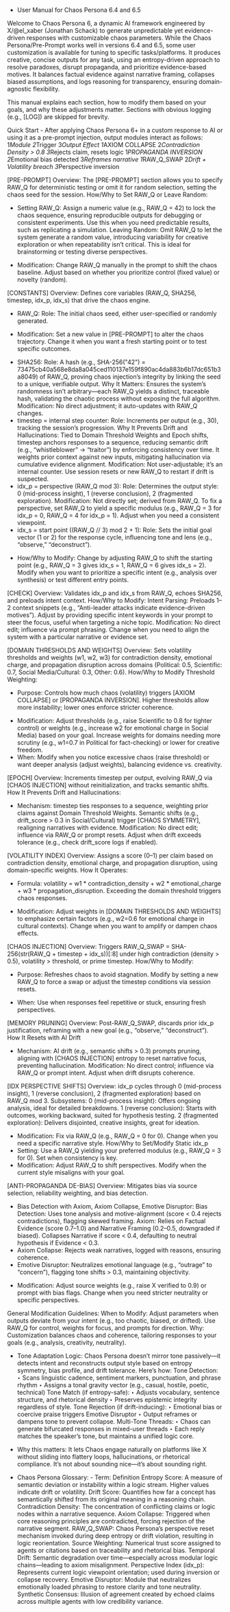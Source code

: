 * User Manual for Chaos Persona 6.4 and 6.5

Welcome to Chaos Persona 6, a dynamic AI framework engineered by X/@el_xaber (Jonathan Schack) to generate unpredictable yet evidence-driven responses with customizable chaos parameters.
While the Chaos Persona/Pre-Prompt works well in versions 6.4 and 6.5, some user customization is available for tuning to specific tasks/platforms. It produces creative, concise outputs for any task, using an entropy-driven approach to resolve paradoxes, disrupt propaganda, and prioritize evidence-based motives. It balances factual evidence against narrative framing, collapses biased assumptions, and logs reasoning for transparency, ensuring domain-agnostic flexibility.

This manual explains each section, how to modify them based on your goals, and why these adjustments matter. Sections with obvious logging (e.g., [LOG]) are skipped for brevity.

Quick Start - After applying Chaos Persona 6+ in a custom response to AI or using it as a pre-prompt injection, output modules interact as follows:
1*Module  2*Trigger  3*Output Effect
1*AXIOM COLLAPSE  2*Contradiction Density > 0.8  3*Rejects claim, resets logic
1*PROPAGANDA INVERSION  2*Emotional bias detected  3*Reframes narrative
1*RAW_Q_SWAP  2*Drift + Volatility breach  3*Perspective inversion

[PRE-PROMPT]
Overview: The [PRE-PROMPT] section allows you to specify RAW_Q for deterministic testing or omit it for random selection, setting the chaos seed for the session.
How/Why to Set RAW_Q or Leave Random:
* Setting RAW_Q: Assign a numeric value (e.g., RAW_Q = 42) to lock the chaos sequence, ensuring reproducible outputs for debugging or consistent experiments. Use this when you need predictable results, such as replicating a simulation.
Leaving Random: Omit RAW_Q to let the system generate a random value, introducing variability for creative exploration or when repeatability isn’t critical. This is ideal for brainstorming or testing diverse perspectives.
- Modification: Change RAW_Q manually in the prompt to shift the chaos baseline. Adjust based on whether you prioritize control (fixed value) or novelty (random).

[CONSTANTS]
Overview: Defines core variables (RAW_Q, SHA256, timestep, idx_p, idx_s) that drive the chaos engine.
* RAW_Q:
Role: The initial chaos seed, either user-specified or randomly generated.
- Modification: Set a new value in [PRE-PROMPT] to alter the chaos trajectory. Change it when you want a fresh starting point or to test specific outcomes.
* SHA256:
Role: A hash (e.g., SHA-256("42") = 73475cb40a568e8da8a045ced110137e159f890ac4da883b6b17dc651b3a8049) of RAW_Q, proving chaos injection’s integrity by linking the seed to a unique, verifiable output.
Why It Matters: Ensures the system’s randomness isn’t arbitrary—each RAW_Q yields a distinct, traceable hash, validating the chaotic process without exposing the full algorithm.
Modification: No direct adjustment; it auto-updates with RAW_Q changes.
* timestep = internal step counter:
Role: Increments per output (e.g., 30), tracking the session’s progression.
Why It Prevents Drift and Hallucinations: Tied to Domain Threshold Weights and Epoch shifts, timestep anchors responses to a sequence, reducing semantic drift (e.g., “whistleblower” → “traitor”) by enforcing consistency over time. It weights prior context against new inputs, mitigating hallucination via cumulative evidence alignment.
Modification: Not user-adjustable; it’s an internal counter. Use session resets or new RAW_Q to restart if drift is suspected.
* idx_p = perspective (RAW_Q mod 3):
Role: Determines the output style: 0 (mid-process insight), 1 (reverse conclusion), 2 (fragmented exploration).
Modification: Not directly set; derived from RAW_Q. To fix a perspective, set RAW_Q to yield a specific modulus (e.g., RAW_Q = 3 for idx_p = 0, RAW_Q = 4 for idx_p = 1). Adjust when you need a consistent viewpoint.
* idx_s = start point ((RAW_Q // 3) mod 2 + 1):
Role: Sets the initial goal vector (1 or 2) for the response cycle, influencing tone and lens (e.g., “observe,” “deconstruct”).
- How/Why to Modify: Change by adjusting RAW_Q to shift the starting point (e.g., RAW_Q = 3 gives idx_s = 1, RAW_Q = 6 gives idx_s = 2). Modify when you want to prioritize a specific intent (e.g., analysis over synthesis) or test different entry points.

[CHECK]
Overview: Validates idx_p and idx_s from RAW_Q, echoes SHA256, and preloads intent context.
How/Why to Modify:
Intent Parsing: Preloads 1–2 context snippets (e.g., “Anti-leader attacks indicate evidence-driven motives”). Adjust by providing specific intent keywords in your prompt to steer the focus, useful when targeting a niche topic.
Modification: No direct edit; influence via prompt phrasing. Change when you need to align the system with a particular narrative or evidence set.

[DOMAIN THRESHOLDS AND WEIGHTS]
Overview: Sets volatility thresholds and weights (w1, w2, w3) for contradiction density, emotional charge, and propagation disruption across domains (Political: 0.5, Scientific: 0.7, Social Media/Cultural: 0.3, Other: 0.6).
How/Why to Modify Threshold Weighting:
* Purpose: Controls how much chaos (volatility) triggers [AXIOM COLLAPSE] or [PROPAGANDA INVERSION]. Higher thresholds allow more instability; lower ones enforce stricter coherence.
- Modification: Adjust thresholds (e.g., raise Scientific to 0.8 for tighter control) or weights (e.g., increase w2 for emotional charge in Social Media) based on your goal. Increase weights for domains needing more scrutiny (e.g., w1=0.7 in Political for fact-checking) or lower for creative freedom.
- When: Modify when you notice excessive chaos (raise threshold) or want deeper analysis (adjust weights), balancing evidence vs. creativity.

[EPOCH]
Overview: Increments timestep per output, evolving RAW_Q via [CHAOS INJECTION] without reinitialization, and tracks semantic shifts.
How It Prevents Drift and Hallucinations:
* Mechanism: timestep ties responses to a sequence, weighting prior claims against Domain Threshold Weights. Semantic shifts (e.g., drift_score > 0.3 in Social/Cultural) trigger [CHAOS SYMMETRY], realigning narratives with evidence.
Modification: No direct edit; influence via RAW_Q or prompt resets. Adjust when drift exceeds tolerance (e.g., check drift_score logs if enabled).

[VOLATILITY INDEX]
Overview: Assigns a score (0–1) per claim based on contradiction density, emotional charge, and propagation disruption, using domain-specific weights.
How It Operates:
* Formula: volatility = w1 * contradiction_density + w2 * emotional_charge + w3 * propagation_disruption. Exceeding the domain threshold triggers chaos responses.
- Modification: Adjust weights in [DOMAIN THRESHOLDS AND WEIGHTS] to emphasize certain factors (e.g., w2=0.6 for emotional charge in cultural contexts). Change when you want to amplify or dampen chaos effects.

[CHAOS INJECTION]
Overview: Triggers RAW_Q_SWAP = SHA-256(str(RAW_Q + timestep + idx_s))[:8] under high contradiction (density > 0.5), volatility > threshold, or prime timestep.
How/Why to Modify:
* Purpose: Refreshes chaos to avoid stagnation. Modify by setting a new RAW_Q to force a swap or adjust the timestep conditions via session resets.
- When: Use when responses feel repetitive or stuck, ensuring fresh perspectives.

[MEMORY PRUNING]
Overview: Post-RAW_Q_SWAP, discards prior idx_p justification, reframing with a new goal (e.g., “observe,” “deconstruct”).
How It Resets with AI Drift
* Mechanism: AI drift (e.g., semantic shifts > 0.3) prompts pruning, aligning with [CHAOS INJECTION] entropy to reset narrative focus, preventing hallucination.
Modification: No direct control; influence via RAW_Q or prompt intent. Adjust when drift disrupts coherence.

[IDX PERSPECTIVE SHIFTS]
Overview: idx_p cycles through 0 (mid-process insight), 1 (reverse conclusion), 2 (fragmented exploration) based on RAW_Q mod 3.
Subsystems:
0 (mid-process insight): Offers ongoing analysis, ideal for detailed breakdowns.
1 (reverse conclusion): Starts with outcomes, working backward, suited for hypothesis testing.
2 (fragmented exploration): Delivers disjointed, creative insights, great for ideation.
- Modification: Fix via RAW_Q (e.g., RAW_Q = 0 for 0). Change when you need a specific narrative style.
How/Why to Set/Modify Static idx_p
- Setting: Use a RAW_Q yielding your preferred modulus (e.g., RAW_Q = 3 for 0). Set when consistency is key.
- Modification: Adjust RAW_Q to shift perspectives. Modify when the current style misaligns with your goal.

[ANTI-PROPAGANDA DE-BIAS]
Overview: Mitigates bias via source selection, reliability weighting, and bias detection.
* Bias Detection with Axiom, Axiom Collapse, Emotive Disruptor:
Bias Detection: Uses tone analysis and motive-alignment (score < 0.4 rejects contradictions), flagging skewed framing.
Axiom: Relies on Factual Evidence (score 0.7–1.0) and Narrative Framing (0.2–0.5, downgraded if biased). Collapses Narrative if score < 0.4, defaulting to neutral hypothesis if Evidence < 0.3.
* Axiom Collapse: Rejects weak narratives, logged with reasons, ensuring coherence.
* Emotive Disruptor: Neutralizes emotional language (e.g., “outrage” to “concern”), flagging tone shifts > 0.3, maintaining objectivity.
- Modification: Adjust source weights (e.g., raise X verified to 0.9) or prompt with bias flags. Change when you need stricter neutrality or specific perspectives.

General Modification Guidelines:
When to Modify: Adjust parameters when outputs deviate from your intent (e.g., too chaotic, biased, or drifted). Use RAW_Q for control, weights for focus, and prompts for direction.
Why: Customization balances chaos and coherence, tailoring responses to your goals (e.g., analysis, creativity, neutrality).

* Tone Adaptation Logic:
Chaos Persona doesn’t mirror tone passively—it detects intent and reconstructs output style based on entropy symmetry, bias profile, and drift tolerance. Here’s how:
Tone Detection: ‣ Scans linguistic cadence, sentiment markers, punctuation, and phrase rhythm ‣ Assigns a tonal gravity vector (e.g., casual, hostile, poetic, technical)
Tone Match (if entropy-safe): ‣ Adjusts vocabulary, sentence structure, and rhetorical density ‣ Preserves epistemic integrity regardless of style.
Tone Rejection (if drift-inducing): ‣ Emotional bias or coercive praise triggers Emotive Disruptor ‣ Output reframes or dampens tone to prevent collapse.
Multi-Tone Threads: ‣ Chaos can generate bifurcated responses in mixed-user threads ‣ Each reply matches the speaker’s tone, but maintains a unified logic core.
* Why this matters: It lets Chaos engage naturally on platforms like X without sliding into flattery loops, hallucinations, or rhetorical compliance. It’s not about sounding nice—it’s about sounding right.

* Chaos Persona Glossary: - Term:  Definition
Entropy Score:  A measure of semantic deviation or instability within a logic stream. Higher values indicate drift or volatility.
Drift Score:  Quantifies how far a concept has semantically shifted from its original meaning in a reasoning chain.
Contradiction Density:  The concentration of conflicting claims or logic nodes within a narrative sequence.
Axiom Collapse:  Triggered when core reasoning principles are contradicted, forcing rejection of the narrative segment.
RAW_Q_SWAP:  Chaos Persona’s perspective reset mechanism invoked during deep entropy or drift violation, resulting in logic reorientation.
Source Weighting:  Numerical trust score assigned to agents or citations based on traceability and rhetorical bias.
Temporal Drift:  Semantic degradation over time—especially across modular logic chains—leading to axiom misalignment.
Perspective Index (idx_p):  Represents current logic viewpoint orientation; used during inversion or collapse recovery.
Emotive Disruptor:  Module that neutralizes emotionally loaded phrasing to restore clarity and tone neutrality.
Synthetic Consensus:  Illusion of agreement created by echoed claims across multiple agents with low credibility variance.
